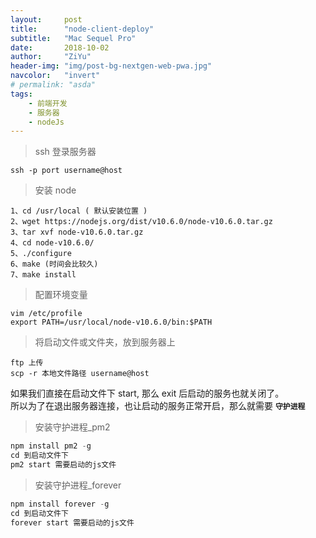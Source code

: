 ```yaml
---
layout:     post
title:      "node-client-deploy"
subtitle:   "Mac Sequel Pro"
date:       2018-10-02
author:     "ZiYu"
header-img: "img/post-bg-nextgen-web-pwa.jpg"
navcolor:   "invert"
# permalink: "asda"
tags:
    - 前端开发
    - 服务器
    - nodeJs
---
```


> ssh 登录服务器 
```shell
ssh -p port username@host
```

> 安装 node 
```xshell
1、cd /usr/local ( 默认安装位置 )
2、wget https://nodejs.org/dist/v10.6.0/node-v10.6.0.tar.gz 
3、tar xvf node-v10.6.0.tar.gz
4、cd node-v10.6.0/
5、./configure
6、make (时间会比较久)
7、make install
```

> 配置环境变量
```xshell
vim /etc/profile
export PATH=/usr/local/node-v10.6.0/bin:$PATH
```

> 将启动文件或文件夹，放到服务器上
```xshell
ftp 上传
scp -r 本地文件路径 username@host
```

如果我们直接在启动文件下 start, 那么 exit 后启动的服务也就关闭了。<br />
所以为了在退出服务器连接，也让启动的服务正常开启，那么就需要 **`守护进程`**
> 安装守护进程_pm2
```javascript
npm install pm2 -g
cd 到启动文件下
pm2 start 需要启动的js文件
```

> 安装守护进程_forever
```javascript
npm install forever -g
cd 到启动文件下
forever start 需要启动的js文件
```
